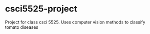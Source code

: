 # csci5525-project
Project for class csci 5525. Uses computer vision methods to classify tomato diseases
